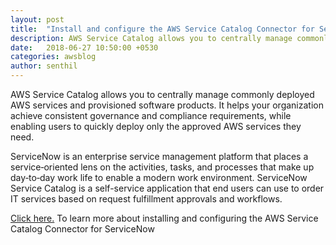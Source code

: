 ```yaml
---
layout: post
title:  "Install and configure the AWS Service Catalog Connector for ServiceNow"
description: AWS Service Catalog allows you to centrally manage commonly deployed AWS services and provisioned software products. It helps your organization achieve consistent governance and compliance requirements, while enabling users to quickly deploy only the approved AWS services they need. 
date:   2018-06-27 10:50:00 +0530
categories: awsblog
author: senthil
---
```



AWS Service Catalog allows you to centrally manage commonly deployed AWS services and provisioned software products. It helps your organization achieve consistent governance and compliance requirements, while enabling users to quickly deploy only the approved AWS services they need.

ServiceNow is an enterprise service management platform that places a service‑oriented lens on the activities, tasks, and processes that make up day‑to‑day work life to enable a modern work environment. ServiceNow Service Catalog is a self-service application that end users can use to order IT services based on request fulfillment approvals and workflows.

<a href='https://aws.amazon.com/blogs/mt/how-to-install-and-configure-the-aws-service-catalog-connector-for-servicenow/'>Click here.</a> To learn more about installing and configuring the AWS Service Catalog Connector for ServiceNow
